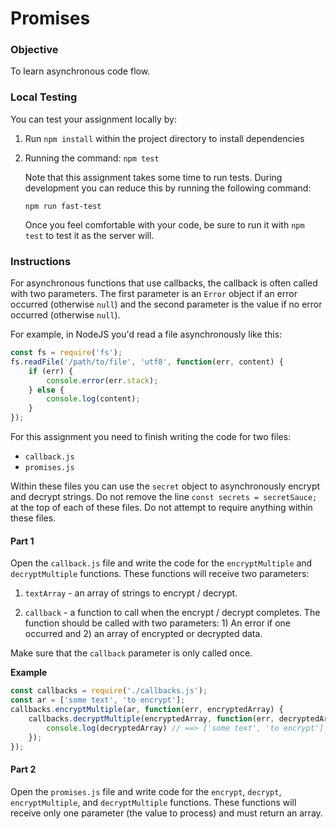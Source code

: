 # Promises

### Objective

To learn asynchronous code flow.

### Local Testing

You can test your assignment locally by:
 
1. Run `npm install` within the project directory to install dependencies

2. Running the command: `npm test`

    Note that this assignment takes some time to run tests. During development you can reduce this by running the following command:

    `npm run fast-test`

    Once you feel comfortable with your code, be sure to run it with `npm test` to test it as the server will.

### Instructions

For asynchronous functions that use callbacks, the callback is often called with two parameters. The first parameter is an `Error` object if an error occurred (otherwise `null`) and the second parameter is the value if no error occurred (otherwise `null`).

For example, in NodeJS you'd read a file asynchronously like this:

```js
const fs = require('fs');
fs.readFile('/path/to/file', 'utf8', function(err, content) {
    if (err) {
        console.error(err.stack);
    } else {
        console.log(content);
    }
});
```

For this assignment you need to finish writing the code for two files:

- `callback.js`
- `promises.js`

Within these files you can use the `secret` object to asynchronously encrypt and decrypt strings. Do not remove the line `const secrets = secretSauce;` at the top of each of these files. Do not attempt to require anything within these files.

#### Part 1

Open the `callback.js` file and write the code for the `encryptMultiple` and `decryptMultiple` functions. These functions will receive two parameters:

1. `textArray` - an array of strings to encrypt / decrypt.

2. `callback` - a function to call when the encrypt / decrypt completes. The function should be called with two parameters: 1) An error if one occurred and 2) an array of encrypted or decrypted data.

Make sure that the `callback` parameter is only called once.

**Example**

```js
const callbacks = require('./callbacks.js');
const ar = ['some text', 'to encrypt'];
callbacks.encryptMultiple(ar, function(err, encryptedArray) {
    callbacks.decryptMultiple(encryptedArray, function(err, decryptedArray) {
        console.log(decryptedArray) // ==> ['some text', 'to encrypt']
    });
});
```

#### Part 2

Open the `promises.js` file and write code for the `encrypt`, `decrypt`, `encryptMultiple`, and `decryptMultiple` functions. These functions will receive only one parameter (the value to process) and must return an array.